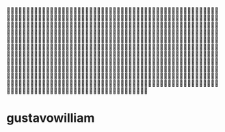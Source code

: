 😬😬😬😬😬😬😬😬😬😬😬😬😬😬😬😬😬😬😬😬😬😬😬😬😬😬😬😬😬😬😬😬😬😬😬😬😬😬😬😬😬😬😬😬😬😬😬😬😬😬😬😬😬😬😬😬😬😬😬😬😬😬😬😬😬😬😬😬😬😬😬😬😬😬😬😬😬😬😬😬😬😬😬😬😬😬😬😬😬😬😬😬😬😬😬😬😬😬😬😬😬😬😬😬😬😬😬😬😬😬😬😬😬😬😬😬😬😬😬😬😬😬😬😬😬😬😬😬😬😬😬😬😬😬😬😬😬😬😬😬😬😬😬😬😬😬😬😬😬😬😬😬😬😬😬😬😬😬😬😬😬😬😬😬😬😬😬😬😬😬😬😬😬😬😬😬😬😬😬😬😬😬😬😬😬😬😬😬😬😬😬😬😬😬😬😬😬😬😬😬😬😬😬😬😬😬😬😬😬😬😬😬😬😬😬😬😬😬😬😬😬😬😬😬😬😬😬😬😬😬😬😬😬😬😬😬😬😬😬😬😬😬😬😬😬😬😬😬😬😬😬😬😬😬😬😬😬😬😬😬😬😬😬😬😬😬😬😬😬😬😬😬😬😬😬😬😬😬😬😬😬😬😬😬😬😬😬😬😬😬😬😬😬😬😬😬😬😬😬😬😬😬😬😬😬😬😬😬😬😬😬😬😬😬😬😬😬😬😬😬😬😬😬😬😬😬😬😬😬😬😬😬😬😬😬😬😬😬😬😬😬😬😬😬😬😬😬😬😬😬😬😬😬😬😬😬😬😬😬😬😬😬😬😬😬😬😬😬😬😬😬😬😬😬😬😬😬😬😬😬😬😬😬😬😬😬😬😬😬😬😬😬😬😬😬😬😬😬😬😬😬😬😬😬😬😬😬😬😬😬😬😬😬😬😬😬😬😬😬😬😬😬😬😬😬😬😬😬😬😬😬😬😬😬😬😬😬😬😬😬😬😬😬😬😬😬😬😬😬😬😬😬😬😬😬😬😬😬😬😬😬😬😬😬😬😬😬😬😬😬😬😬😬😬😬😬😬😬😬😬😬😬😬😬😬😬😬😬😬😬😬😬😬😬😬😬😬😬😬😬😬😬😬😬😬😬😬😬😬😬😬😬😬😬😬😬😬😬😬😬😬😬😬😬😬😬😬😬😬😬😬😬😬😬😬😬😬😬😬😬😬😬😬😬😬😬😬😬😬😬😬😬😬😬😬😬😬😬😬😬😬😬😬😬😬😬😬😬😬😬😬😬😬😬😬😬😬😬😬😬😬😬😬😬😬😬😬😬😬😬😬😬😬😬😬😬😬😬😬😬😬😬😬😬😬😬😬😬😬😬😬😬😬😬😬😬😬😬😬😬😬😬😬😬😬😬😬😬😬😬









# gustavowilliam

